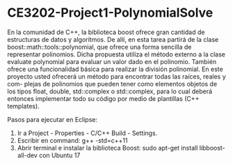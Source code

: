 # CE3202-Project1-PolynomialSolve

En la comunidad de C++, la biblioteca boost ofrece gran cantidad de estructuras de datos
y algoritmos. De allı́, en esta tarea partirá de la clase boost::math::tools::polynomial,
que ofrece una forma sencilla de representar polinomios.
Dicha propuesta utiliza el método externo a la clase evaluate polynomial para evaluar
un valor dado en el polinomio. También ofrece una funcionalidad básica para realizar la
división polinomial.
En este proyecto usted ofrecerá un método para encontrar todas las raı́ces, reales y com-
plejas de polinomios que pueden tener como elementos objetos de los tipos float, double,
std::complex<float> o std::complex<double>, para lo cual deberá entonces implementar todo su código por medio de plantillas (C++ templates).

Pasos para ejecutar en Eclipse:

1. Ir a Project - Properties - C/C++ Build - Settings.
2. Escribir en command:
	g++ -std=c++11
3. Abrir terminal e instalar la biblioteca Boost:
	sudo apt-get install libboost-all-dev con Ubuntu 17

